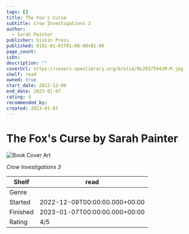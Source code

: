 ```yaml
---
tags: []
title: The Fox's Curse
subtitle: Crow Investigations 3
author:
  - Sarah Painter
publisher: Siskin Press
published: 0101-01-01T01:00:00+01:00
page_count: 
isbn: 
description: ""
coverUrl: https://covers.openlibrary.org/b/olid/OL28375942M-M.jpg
shelf: read
owned: true
start_date: 2022-12-09
end_date: 2023-01-07
rating: 4
recommended_by: 
created: 2023-01-07
---
```


# The Fox's Curse by Sarah Painter

![Book Cover Art](https://covers.openlibrary.org/b/olid/OL28375942M-M.jpg)

_Crow Investigations 3_

| Shelf | read |
| --- | --- |
| Genre |  |
| Started | 2022-12-09T00:00:00.000+00:00 |
| Finished | 2023-01-07T00:00:00.000+00:00 |
| Rating | 4/5 |

